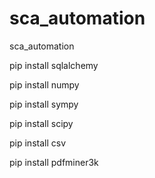 # sca_automation
sca_automation



pip install sqlalchemy

pip install numpy

pip install sympy

pip install scipy



pip install csv

pip install pdfminer3k

